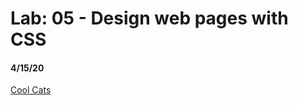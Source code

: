 # Lab: 05 - Design web pages with CSS
#### 4/15/20

[Cool Cats](https://trevorstubbs.github.io/coolcats/)